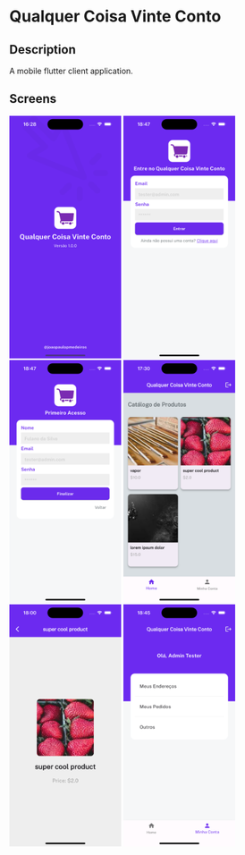 # Qualquer Coisa Vinte Conto

## Description
A mobile flutter client application.

## Screens
<p float="left">
<img src="./docs/Simulator Screenshot - iPhone 15 - 2024-05-26 at 16.28.40.png" width=200>
<img src="./docs/Simulator Screenshot - iPhone 15 - 2024-05-26 at 18.47.08.png" width=200>
<img src="./docs/Simulator Screenshot - iPhone 15 - 2024-05-26 at 18.47.10.png" width=200>
<img src="./docs/Simulator Screenshot - iPhone 15 - 2024-05-26 at 17.30.00.png" width=200>
<img src="./docs/Simulator Screenshot - iPhone 15 - 2024-05-26 at 18.00.44.png" width=200>
<img src="./docs/Simulator Screenshot - iPhone 15 - 2024-05-26 at 18.45.40.png" width=200>
</p>